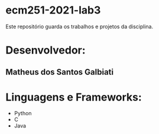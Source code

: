 # ecm251-2021-lab3
Este repositório guarda os trabalhos e projetos da disciplina.

# Desenvolvedor:
## Matheus dos Santos Galbiati

# Linguagens e Frameworks:
- Python
- C
- Java

